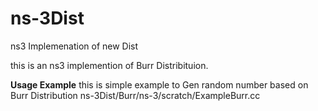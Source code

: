 # ns-3Dist
ns3 Implemenation of new Dist

this is an ns3 implemention of Burr Distribituion.


**Usage Example**
this is simple example to Gen random number based on Burr Distribution ns-3Dist/Burr/ns-3/scratch/ExampleBurr.cc
